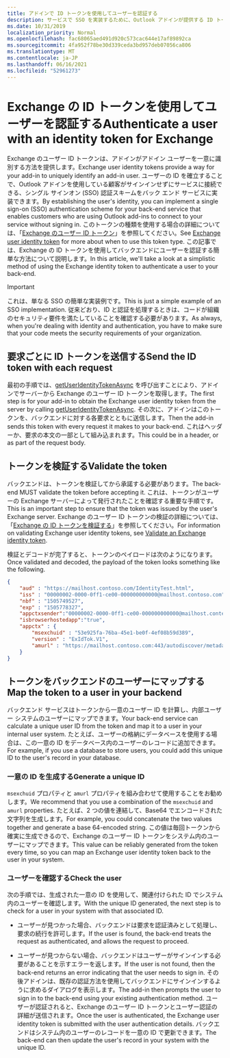 ```yaml
---
title: アドインで ID トークンを使用してユーザーを認証する
description: サービスで SSO を実装するために、Outlook アドインが提供する ID トークンの使用方法について説明します。
ms.date: 10/31/2019
localization_priority: Normal
ms.openlocfilehash: fac68065aed491d920c573cac644e17af89892ca
ms.sourcegitcommit: 4fa952f78be30d339ceda3bd957deb07056ca806
ms.translationtype: MT
ms.contentlocale: ja-JP
ms.lasthandoff: 06/16/2021
ms.locfileid: "52961273"
---
```

# <a name="authenticate-a-user-with-an-identity-token-for-exchange"></a><span data-ttu-id="f2d12-103">Exchange の ID トークンを使用してユーザーを認証する</span><span class="sxs-lookup"><span data-stu-id="f2d12-103">Authenticate a user with an identity token for Exchange</span></span>

<span data-ttu-id="f2d12-104">Exchange のユーザー ID トークンは、アドインがアドイン ユーザーを一意に識別する方法を提供します。</span><span class="sxs-lookup"><span data-stu-id="f2d12-104">Exchange user identity tokens provide a way for your add-in to uniquely identify an add-in user.</span></span> <span data-ttu-id="f2d12-105">ユーザーの ID を確立することで、Outlook アドインを使用している顧客がサインインせずにサービスに接続できる、シングル サインオン (SSO) 認証スキームをバック エンド サービスに実装できます。</span><span class="sxs-lookup"><span data-stu-id="f2d12-105">By establishing the user's identity, you can implement a single sign-on (SSO) authentication scheme for your back-end service that enables customers who are using Outlook add-ins to connect to your service without signing in.</span></span> <span data-ttu-id="f2d12-106">このトークンの種類を使用する場合の詳細については、「[Exchange のユーザー ID トークン](authentication.md#exchange-user-identity-token)」を参照してください。</span><span class="sxs-lookup"><span data-stu-id="f2d12-106">See [Exchange user identity token](authentication.md#exchange-user-identity-token) for more about when to use this token type.</span></span> <span data-ttu-id="f2d12-107">この記事では、Exchange の ID トークンを使用してバックエンドにユーザーを認証する簡単な方法について説明します。</span><span class="sxs-lookup"><span data-stu-id="f2d12-107">In this article, we'll take a look at a simplistic method of using the Exchange identity token to authenticate a user to your back-end.</span></span>

> [!IMPORTANT]
> <span data-ttu-id="f2d12-108">これは、単なる SSO の簡単な実装例です。</span><span class="sxs-lookup"><span data-stu-id="f2d12-108">This is just a simple example of an SSO implementation.</span></span> <span data-ttu-id="f2d12-109">従来どおり、ID と認証を処理するときは、コードが組織のセキュリティ要件を満たしていることを確認する必要があります。</span><span class="sxs-lookup"><span data-stu-id="f2d12-109">As always, when you're dealing with identity and authentication, you have to make sure that your code meets the security requirements of your organization.</span></span>

## <a name="send-the-id-token-with-each-request"></a><span data-ttu-id="f2d12-110">要求ごとに ID トークンを送信する</span><span class="sxs-lookup"><span data-stu-id="f2d12-110">Send the ID token with each request</span></span>

<span data-ttu-id="f2d12-111">最初の手順では、[getUserIdentityTokenAsync](../reference/objectmodel/preview-requirement-set/office.context.mailbox.md#methods) を呼び出すことにより、アドインでサーバーから Exchange のユーザー ID トークンを取得します。</span><span class="sxs-lookup"><span data-stu-id="f2d12-111">The first step is for your add-in to obtain the Exchange user identity token from the server by calling [getUserIdentityTokenAsync](../reference/objectmodel/preview-requirement-set/office.context.mailbox.md#methods).</span></span> <span data-ttu-id="f2d12-112">その次に、アドインはこのトークンを、バックエンドに対する各要求とともに送信します。</span><span class="sxs-lookup"><span data-stu-id="f2d12-112">Then the add-in sends this token with every request it makes to your back-end.</span></span> <span data-ttu-id="f2d12-113">これはヘッダーか、要求の本文の一部として組み込まれます。</span><span class="sxs-lookup"><span data-stu-id="f2d12-113">This could be in a header, or as part of the request body.</span></span>

## <a name="validate-the-token"></a><span data-ttu-id="f2d12-114">トークンを検証する</span><span class="sxs-lookup"><span data-stu-id="f2d12-114">Validate the token</span></span>

<span data-ttu-id="f2d12-115">バックエンドは、トークンを検証してから承諾する必要があります。</span><span class="sxs-lookup"><span data-stu-id="f2d12-115">The back-end MUST validate the token before accepting it.</span></span> <span data-ttu-id="f2d12-116">これは、トークンがユーザーの Exchange サーバーによって発行されたことを確認する重要な手順です。</span><span class="sxs-lookup"><span data-stu-id="f2d12-116">This is an important step to ensure that the token was issued by the user's Exchange server.</span></span> <span data-ttu-id="f2d12-117">Exchange のユーザー ID トークンの検証の詳細については、「[Exchange の ID トークンを検証する](validate-an-identity-token.md)」を参照してください。</span><span class="sxs-lookup"><span data-stu-id="f2d12-117">For information on validating Exchange user identity tokens, see [Validate an Exchange identity token](validate-an-identity-token.md).</span></span>

<span data-ttu-id="f2d12-118">検証とデコードが完了すると、トークンのペイロードは次のようになります。</span><span class="sxs-lookup"><span data-stu-id="f2d12-118">Once validated and decoded, the payload of the token looks something like the following.</span></span>

```json
{ 
    "aud" : "https://mailhost.contoso.com/IdentityTest.html",
    "iss" : "00000002-0000-0ff1-ce00-000000000000@mailhost.contoso.com",
    "nbf" : "1505749527",
    "exp" : "1505778327",
    "appctxsender":"00000002-0000-0ff1-ce00-000000000000@mailhost.context.com",
    "isbrowserhostedapp":"true",
    "appctx" : {
        "msexchuid" : "53e925fa-76ba-45e1-be0f-4ef08b59d389",
        "version" : "ExIdTok.V1",
        "amurl" : "https://mailhost.contoso.com:443/autodiscover/metadata/json/1"
    }
}
```

## <a name="map-the-token-to-a-user-in-your-backend"></a><span data-ttu-id="f2d12-119">トークンをバックエンドのユーザーにマップする</span><span class="sxs-lookup"><span data-stu-id="f2d12-119">Map the token to a user in your backend</span></span>

<span data-ttu-id="f2d12-120">バックエンド サービスはトークンから一意のユーザー ID を計算し、内部ユーザー システムのユーザーにマップできます。</span><span class="sxs-lookup"><span data-stu-id="f2d12-120">Your back-end service can calculate a unique user ID from the token and map it to a user in your internal user system.</span></span> <span data-ttu-id="f2d12-121">たとえば、ユーザーの格納にデータベースを使用する場合は、この一意の ID をデータベース内のユーザーのレコードに追加できます。</span><span class="sxs-lookup"><span data-stu-id="f2d12-121">For example, if you use a database to store users, you could add this unique ID to the user's record in your database.</span></span>

### <a name="generate-a-unique-id"></a><span data-ttu-id="f2d12-122">一意の ID を生成する</span><span class="sxs-lookup"><span data-stu-id="f2d12-122">Generate a unique ID</span></span>

<span data-ttu-id="f2d12-123">`msexchuid` プロパティと `amurl` プロパティを組み合わせて使用することをお勧めします。</span><span class="sxs-lookup"><span data-stu-id="f2d12-123">We recommend that you use a combination of the `msexchuid` and `amurl` properties.</span></span> <span data-ttu-id="f2d12-124">たとえば、2 つの値を連結して、Base64 でエンコードされた文字列を生成します。</span><span class="sxs-lookup"><span data-stu-id="f2d12-124">For example, you could concatenate the two values together and generate a base 64-encoded string.</span></span> <span data-ttu-id="f2d12-125">この値は毎回トークンから確実に生成できるので、Exchange のユーザー ID トークンをシステム内のユーザーにマップできます。</span><span class="sxs-lookup"><span data-stu-id="f2d12-125">This value can be reliably generated from the token every time, so you can map an Exchange user identity token back to the user in your system.</span></span>

### <a name="check-the-user"></a><span data-ttu-id="f2d12-126">ユーザーを確認する</span><span class="sxs-lookup"><span data-stu-id="f2d12-126">Check the user</span></span>

<span data-ttu-id="f2d12-127">次の手順では、生成された一意の ID を使用して、関連付けられた ID でシステム内のユーザーを確認します。</span><span class="sxs-lookup"><span data-stu-id="f2d12-127">With the unique ID generated, the next step is to check for a user in your system with that associated ID.</span></span>

- <span data-ttu-id="f2d12-128">ユーザーが見つかった場合、バックエンドは要求を認証済みとして処理し、要求の続行を許可します。</span><span class="sxs-lookup"><span data-stu-id="f2d12-128">If the user is found, the back-end treats the request as authenticated, and allows the request to proceed.</span></span>

- <span data-ttu-id="f2d12-129">ユーザーが見つからない場合、バックエンドはユーザーがサインインする必要があることを示すエラーを返します。</span><span class="sxs-lookup"><span data-stu-id="f2d12-129">If the user is not found, then the back-end returns an error indicating that the user needs to sign in.</span></span> <span data-ttu-id="f2d12-130">その後アドインは、既存の認証方法を使用してバックエンドにサインインするように求めるダイアログを表示します。</span><span class="sxs-lookup"><span data-stu-id="f2d12-130">The add-in then prompts the user to sign in to the back-end using your existing authentication method.</span></span> <span data-ttu-id="f2d12-131">ユーザーが認証されると、Exchange のユーザー ID トークンとユーザー認証の詳細が送信されます。</span><span class="sxs-lookup"><span data-stu-id="f2d12-131">Once the user is authenticated, the Exchange user identity token is submitted with the user authentication details.</span></span> <span data-ttu-id="f2d12-132">バックエンドはシステム内のユーザーのレコードを一意の ID で更新できます。</span><span class="sxs-lookup"><span data-stu-id="f2d12-132">The back-end can then update the user's record in your system with the unique ID.</span></span>
